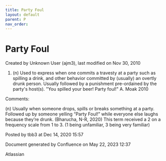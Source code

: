 ```yaml
---
title: Party Foul
layout: default
parent: P
nav_order:
---
```


# Party Foul

Created by  Unknown User (ajm3), last modified on Nov 30, 2010

1. (n) Used to express when one commits a travesty at a party such as spilling a drink, and other behavior committed by (usually) an overtly drunk person. Usually followed by a punishment pre-ordained by the party's host(s). &quot;You spilled your beer! Party foul!&quot; A. Moak 2010

Comments:

(n) Usually when someone drops, spills or breaks something at a party. Followed up by someone yelling “Party Foul!” while everyone else laughs because they’re drunk. (Bharucha, N-R, 2020) This term received a 2 on a frequency scale from 1 to 3. (1 being unfamiliar, 3 being very familiar) 

Posted by tbb3 at Dec 14, 2020 15:57

Document generated by Confluence on May 22, 2023 12:37

Atlassian
